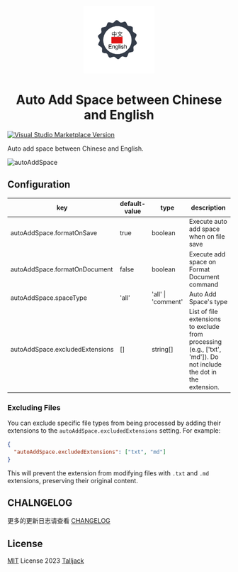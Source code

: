 <p align="center">
  <img src="./res/icon.png" width='160px'/>
</p>

<h1 align="center">Auto Add Space between Chinese and English</h1>

<a href="https://marketplace.visualstudio.com/items?itemName=talljack.vscode-auto-space" target="__blank"><img src="https://img.shields.io/visual-studio-marketplace/v/talljack.vscode-auto-space.svg?color=eee&amp;label=VS%20Code%20Marketplace&logo=visual-studio-code" alt="Visual Studio Marketplace Version" /></a>

Auto add space between Chinese and English.

![autoAddSpace](https://user-images.githubusercontent.com/34439652/230905590-b70f26dd-8ea8-4d5b-a4ea-b414c259edee.jpg)

## Configuration

| key                          | default-value | type               | description                                  |
| ---------------------------- | ------------- | ------------------ | -------------------------------------------- |
| autoAddSpace.formatOnSave    | true          | boolean            | Execute auto add space when on file save     |
| autoAddSpace.formatOnDocument | false         | boolean            | Execute add space on Format Document command |
| autoAddSpace.spaceType       | 'all'         | 'all' \| 'comment' | Auto Add Space's type                        |
| autoAddSpace.excludedExtensions | []           | string[]           | List of file extensions to exclude from processing (e.g., ['txt', 'md']). Do not include the dot in the extension. |

### Excluding Files

You can exclude specific file types from being processed by adding their extensions to the `autoAddSpace.excludedExtensions` setting. For example:

```json
{
  "autoAddSpace.excludedExtensions": ["txt", "md"]
}
```

This will prevent the extension from modifying files with `.txt` and `.md` extensions, preserving their original content.

## CHALNGELOG

更多的更新日志请查看 [CHANGELOG](./CHANGELOG.md)

## License

[MIT](./LICENSE) License  2023 [Talljack](https://github.com/talljack)
